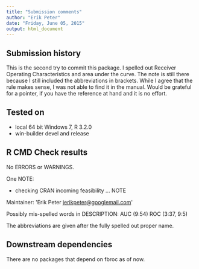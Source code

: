 ```yaml
---
title: "Submission comments"
author: "Erik Peter"
date: "Friday, June 05, 2015"
output: html_document
---
```


## Submission history

This is the second try to commit this package. I spelled out Receiver Operating Characteristics and
area under the curve. The note is still there because I still included the abbreviations in 
brackets. While I agree that the rule makes sense, I was not able to find it in the manual. Would
be grateful for a pointer, if you have the reference at hand and it is no effort.

## Tested on
* local 64 bit Windows 7, R 3.2.0
* win-builder devel and release

## R CMD Check results
No ERRORS or WARNINGS.

One NOTE:

* checking CRAN incoming feasibility ... NOTE

Maintainer: 'Erik Peter <jerikpeter@googlemail.com>'

Possibly mis-spelled words in DESCRIPTION:
  AUC (9:54)
  ROC (3:37, 9:5)
  
The abbreviations are given after the fully spelled out proper name.

## Downstream dependencies

There are no packages that depend on fbroc as of now.
